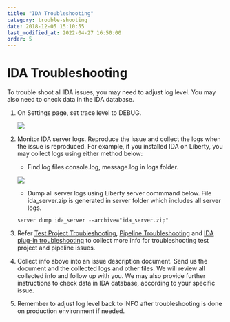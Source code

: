 ```yaml
---
title: "IDA Troubleshooting"
category: trouble-shooting
date: 2018-12-05 15:10:55
last_modified_at: 2022-04-27 16:50:00
order: 5
---
```


# IDA Troubleshooting
To trouble shoot all IDA issues, you may need to adjust log level. You may also need to check data in the IDA database.

1. On Settings page, set trace level to DEBUG.

   ![][set_log_level]

2. Monitor IDA server logs. Reproduce the issue and collect the logs when the issue is reproduced. For example, if you installed IDA on Liberty, you may collect logs using either method below:
   - Find log files console.log, message.log in logs folder.

   ![][get_logs]

   - Dump all server logs using Liberty server commmand below. File ida_server.zip is generated in server folder which includes all server logs.
   ```
   server dump ida_server --archive="ida_server.zip"
   ```

3. Refer [Test Project Troubleshooting](https://sdc-china.github.io/IDA-doc/trouble-shooting/trouble-shooting-ida-test-project.html), [Pipeline Troubleshooting](https://sdc-china.github.io/IDA-doc/trouble-shooting/trouble-shooting-ida-pipeline.html) and [IDA plug-in troubleshooting](https://sdc-china.github.io/IDA-doc/trouble-shooting/trouble-shooting-ida-plugin.html) to collect more info for troubleshooting test project and pipeline issues.

4. Collect info above into an issue description document. Send us the document and the collected logs and other files. We will review all collected info and follow up with you. We may also provide further instructions to check data in IDA database, according to your specific issue.

5. Remember to adjust log level back to INFO after troubleshooting is done on production environment if needed.


[set_log_level]: ../images/troubleshooting/set_log_level.png
[get_logs]: ../images/troubleshooting/get_logs.png